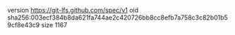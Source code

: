 version https://git-lfs.github.com/spec/v1
oid sha256:003ecf384b8da621fa744ae2c420726bb8cc8efb7a758c3c82b01b59cf8e43c9
size 1167
